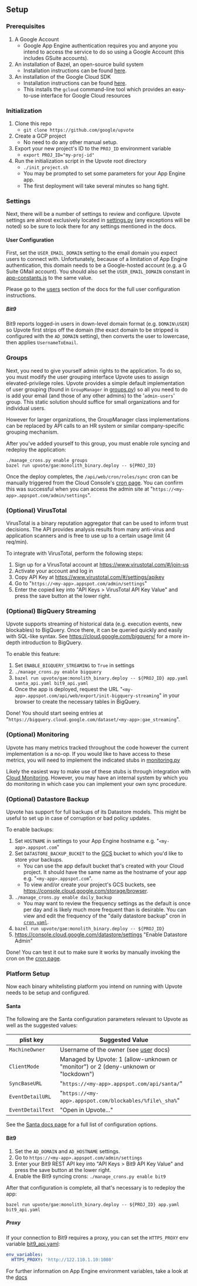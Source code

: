 ## Setup

### Prerequisites

1.  A Google Account
    *   Google App Engine authentication requires you and anyone you intend to
        access the service to do so using a Google Account (this includes GSuite
        accounts).
2.  An installation of Bazel, an open-source build system
    *   Installation instructions can be found
        [here](https://docs.bazel.build/versions/master/install.html).
3.  An installation of the Google Cloud SDK
    *   Installation instructions can be found
        [here](https://cloud.google.com/sdk/downloads).
    *   This installs the `gcloud` command-line tool which provides an
        easy-to-use interface for Google Cloud resources

### Initialization

1.  Clone this repo
    *   `git clone https://github.com/google/upvote`
2.  Create a GCP project
    *   No need to do any other manual setup.
3.  Export your new project's ID to the `PROJ_ID` environment variable
    *   `export PROJ_ID="my-proj-id"`
4.  Run the initialization script in the Upvote root directory
    *   `./init_project.sh`
    *   You may be prompted to set some parameters for your App Engine app.
    *   The first deployment will take several minutes so hang tight.

### Settings

Next, there will be a number of settings to review and configure. Upvote
settings are almost exclusively located in
[settings.py](../upvote/gae/shared/common/settings.py) (any exceptions will be
noted) so be sure to look there for any settings mentioned in the docs.

#### User Configuration

First, set the `USER_EMAIL_DOMAIN` setting to the email domain you expect users
to connect with. Unfortunately, because of a limitation of App Engine
authentication, this domain needs to be a Google-hosted account (e.g. a G Suite
GMail account). You should also set the `USER_EMAIL_DOMAIN` constant in
[app-constants.js](../upvote/gae/modules/upvote_app/frontend/admin_ui/app-constants.js)
to the same value.

Please go to the [users](users.md) section of the docs for the full user
configuration instructions.

##### Bit9

Bit9 reports logged-in users in down-level domain format (e.g. `DOMAIN\USER`) so
Upvote first strips off the domain (the exact domain to be stripped is
configured with the `AD_DOMAIN` setting), then converts the user to lowercase,
then applies `UsernameToEmail`.

### Groups

Next, you need to give yourself admin rights to the application. To do so, you
must modify the user grouping interface Upvote uses to assign elevated-privilege
roles. Upvote provides a simple default implementation of user grouping (found
in `GroupManager` in [groups.py](upvote/gae/shared/common/groups.py)) so all you
need to do is add your email (and those of any other admins) to the
'`admin-users`' group. This static solution should suffice for small
organizations and for individual users.

However for larger organizations, the GroupManager class implementations can be
replaced by API calls to an HR system or similar company-specific grouping
mechanism.

After you've added yourself to this group, you must enable role syncing and
redeploy the application:

```shell
./manage_crons.py enable groups
bazel run upvote/gae:monolith_binary.deploy -- ${PROJ_ID}
```

Once the deploy completes, the `/api/web/cron/roles/sync` cron can be manually
triggered from the Cloud Console's [cron
page](https://console.cloud.google.com/appengine/taskqueues/cron). You can
confirm this was successful when you can access the admin site at
"`https://<my-app>.appspot.com/admin/settings`".

### (Optional) VirusTotal

VirusTotal is a binary reputation aggregator that can be used to inform trust
decisions. The API provides analysis results from many anti-virus and
application scanners and is free to use up to a certain usage limit (4 req/min).

To integrate with VirusTotal, perform the following steps:

1.  Sign up for a VirusTotal account at https://www.virustotal.com/#/join-us
2.  Activate your account and log in
3.  Copy API Key at https://www.virustotal.com/#/settings/apikey
4.  Go to "`https://<my-app>.appspot.com/admin/settings`"
5.  Enter the copied key into "API Keys > VirusTotal API Key Value" and press
    the save button at the lower right.

### (Optional) BigQuery Streaming

Upvote supports streaming of historical data (e.g. execution events, new
blockables) to BigQuery. Once there, it can be queried quickly and easily with
SQL-like syntax. See https://cloud.google.com/bigquery/ for a more in-depth
introduction to BigQuery.

To enable this feature:

1.  Set `ENABLE_BIGQUERY_STREAMING` to `True` in settings
2.  `./manage_crons.py enable bigquery`
3.  `bazel run upvote/gae:monolith_binary.deploy -- ${PROJ_ID} app.yaml
    santa_api.yaml bit9_api.yaml`
4.  Once the app is deployed, request the URL
    "`<my-app>.appspot.com/api/web/export/init-bigquery-streaming`" in your
    browser to create the necessary tables in BigQuery.

Done! You should start seeing entries at
"`https://bigquery.cloud.google.com/dataset/<my-app>:gae_streaming`".

### (Optional) Monitoring

Upvote has many metrics tracked throughout the code however the current
implementation is a no-op. If you would like to have access to these metrics,
you will need to implement the indicated stubs in
[monitoring.py](../upvote/gae/shared/common/monitoring.py)

Likely the easiest way to make use of these stubs is through integration with
[Cloud Monitoring](https://cloud.google.com/monitoring/). However, you may have
an internal system by which you do monitoring in which case you can implement
your own sync procedure.

### (Optional) Datastore Backup

Upvote has support for full backups of its Datastore models. This might be
useful to set up in case of corruption or bad policy updates.

To enable backups:

1.  Set `HOSTNAME` in settings to your App Engine hostname e.g.
    "`<my-app>.appspot.com`"
2.  Set `DATASTORE_BACKUP_BUCKET` to the
    [GCS](https://cloud.google.com/storage/) bucket to which you'd like to store
    your backups.
    -   You can use the app default bucket that's created with your Cloud
        project. It should have the same name as the hostname of your app e.g.
        "`<my-app>.appspot.com`".
    -   To view and/or create your project's GCS buckets, see
        https://console.cloud.google.com/storage/browser.
3.  `./manage_crons.py enable daily_backup`
    -   You may want to review the frequency settings as the default is once per
        day and is likely much more frequent than is desirable. You can view and
        edit the frequency of the "daily datastore backup" cron in
        [`cron.yaml`](../upvote/gae/cron.yaml).
4.  `bazel run upvote/gae:monolith_binary.deploy -- ${PROJ_ID}`
5.  https://console.cloud.google.com/datastore/settings "Enable Datastore Admin"

Done! You can test it out to make sure it works by manually invoking the cron on
the [cron page](https://console.cloud.google.com/appengine/taskqueues/cron).

### Platform Setup

Now each binary whitelisting platform you intend on running with Upvote needs to
be setup and configured.

#### Santa

The following are the Santa configuration parameters relevant to Upvote as well
as the suggested values:

<!-- mdformat off(GitHub Table) -->
plist key         | Suggested Value
----------------- | -------------------------------------------------------
`MachineOwner`    | Username of the owner (see [user](users.md) docs)
`ClientMode`      | Managed by Upvote: 1 (allow-unknown or "monitor") or 2 (deny-unknown or "lockdown")
`SyncBaseURL`     | "`https://<my-app>.appspot.com/api/santa/`"
`EventDetailURL`  | "`https://<my-app>.appspot.com/blockables/%file\_sha%`"
`EventDetailText` | "Open in Upvote..."
<!-- mdformat on -->

See the [Santa docs
page](https://santa.readthedocs.io/en/latest/deployment/configuration/) for a
full list of configuration options.

#### Bit9

1.  Set the `AD_DOMAIN` and `AD_HOSTNAME` settings.
2.  Go to `https://<my-app>.appspot.com/admin/settings`
3.  Enter your Bit9 REST API key into "API Keys > Bit9 API Key Value" and press
    the save button at the lower right.
4.  Enable the Bit9 syncing crons: `./manage_crons.py enable bit9`

After that configuration is complete, all that's necessary is to redeploy the
app:

```shell
bazel run upvote/gae:monolith_binary.deploy -- ${PROJ_ID} app.yaml bit9_api.yaml
```

##### Proxy

If your connection to Bit9 requires a proxy, you can set the `HTTPS_PROXY` env
variable [bit9_api.yaml](../upvote/gae/bit9_api.yaml):

```yaml
env_variables:
  HTTPS_PROXY: 'http://122.110.1.10:1080'
```

For further information on App Engine environment variables, take a look at the
[docs](https://cloud.google.com/appengine/docs/standard/python/config/appref#Python_app_yaml_Defining_environment_variables)
